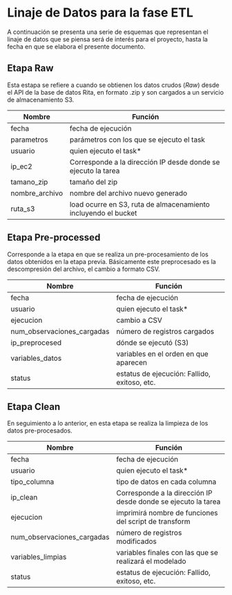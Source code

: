 # Linaje de Datos para la fase ETL

A continuación se presenta una serie de esquemas que representan el linaje de datos que se piensa será de interés para el proyecto, hasta la fecha en que se elabora el presente documento.

## Etapa Raw

Esta estapa se refiere a cuando se obtienen los datos crudos (*Raw*) desde el API de la base de datos Rita, en formato .zip y son cargados a un servicio de almacenamiento S3.

| Nombre            | Función                                           	            |
|-----------------	|----------------------------------------------------------------	|
| fecha            	| fecha de ejecución                                              |
| parametros      	| parámetros con los que se ejecuto el task                      	|
| usuario         	| quien ejecuto el task*                                         	|
| ip_ec2          	| Corresponde a la dirección IP desde donde se ejecuto la tarea  	|
| tamano_zip       	| tamaño del zip                                                	|
| nombre_archivo  	| nombre del archivo nuevo generado                              	|
| ruta_s3         	| load ocurre en S3, ruta de almacenamiento incluyendo el bucket 	|




## Etapa Pre-processed

Corresponde a la etapa en que se realiza un pre-procesamiento de los datos obtenidos en la etapa previa. Básicamente este preprocesado es la descompresión del archivo, el cambio a formato CSV.

| Nombre                    	| Función                                      	|
|---------------------------	|----------------------------------------------	|
| fecha                     	| fecha de ejecución                           	|
| usuario                   	| quien ejecuto el task*                       	|
| ejecucion                 	| cambio a CSV                                 	|
| num_observaciones_cargadas 	| número de registros cargados                	|
| ip_preprocesed             	| dónde se ejecutó (S3)                        	|
| variables_datos           	| variables en el orden en que aparecen        	|
| status                    	| estatus de ejecución: Fallido, exitoso, etc. 	|

## Etapa Clean

En seguimiento a lo anterior, en esta etapa se realiza la limpieza de los datos pre-procesados.

| Nombre                     	| Función                                               	|
|----------------------------	|-------------------------------------------------------	|
| fecha                      	| fecha de ejecución                                    	|
| usuario                    	| quien ejecuto el task*                                	|
| tipo_columna               	| tipo de datos en cada columna                         	|
| ip_clean                   	| Corresponde a la dirección IP desde donde se ejecuto la tarea|
| ejecucion                  	| imprimirá nombre de funciones del script de transform 	|
| num_observaciones_cargadas 	| número de registros modificados                       	|
| variables_limpias          	| variables finales con las que se realizará el modelado 	|
| status                     	| estatus de ejecución: Fallido, exitoso, etc.          	|

